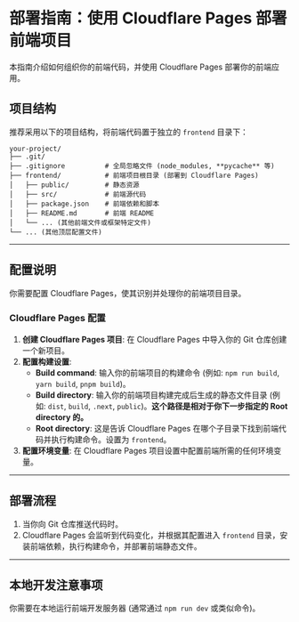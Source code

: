 # 部署指南：使用 Cloudflare Pages 部署前端项目

本指南介绍如何组织你的前端代码，并使用 Cloudflare Pages 部署你的前端应用。

## 项目结构

推荐采用以下的项目结构，将前端代码置于独立的 `frontend` 目录下：

```
your-project/
├── .git/
├── .gitignore          # 全局忽略文件 (node_modules, **pycache** 等)
├── frontend/           # 前端项目根目录 (部署到 Cloudflare Pages)
│   ├── public/         # 静态资源
│   ├── src/            # 前端源代码
│   ├── package.json    # 前端依赖和脚本
│   ├── README.md       # 前端 README
│   └── ... (其他前端文件或框架特定文件)
└── ... (其他顶层配置文件)
```

---

## 配置说明

你需要配置 Cloudflare Pages，使其识别并处理你的前端项目目录。

### Cloudflare Pages 配置

1.  **创建 Cloudflare Pages 项目**: 在 Cloudflare Pages 中导入你的 Git 仓库创建一个新项目。
2.  **配置构建设置**:
    * **Build command**: 输入你的前端项目的构建命令 (例如: `npm run build`, `yarn build`, `pnpm build`)。
    * **Build directory**: 输入你的前端项目构建完成后生成的静态文件目录 (例如: `dist`, `build`, `.next`, `public`)。**这个路径是相对于你下一步指定的 Root directory 的。**
    * **Root directory**: 这是告诉 Cloudflare Pages 在哪个子目录下找到前端代码并执行构建命令。设置为 `frontend`。
3.  **配置环境变量**: 在 Cloudflare Pages 项目设置中配置前端所需的任何环境变量。

---

## 部署流程

1.  当你向 Git 仓库推送代码时。
2.  Cloudflare Pages 会监听到代码变化，并根据其配置进入 `frontend` 目录，安装前端依赖，执行构建命令，并部署前端静态文件。

---

## 本地开发注意事项

你需要在本地运行前端开发服务器 (通常通过 `npm run dev` 或类似命令)。